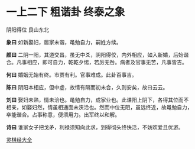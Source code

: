 # 一上二下 粗谐卦 终泰之象

阴阳得位 艮山东北

**象曰** 如新娶妇，居家未谐，黾勉自力，嗣姓方续。

**颜曰** 二阴一阳，其道交昌，虽无中爻，阴阳得佼，内外相应，如入新婚，后始谐合。凡事相应，即可自力，乾乾夕惕，若厉无咎。病者及官事无苦，凡事皆吉。

**何曰** 婚姻无始有终。市贾有利。官事难成。此卦百事吉。

**陈曰** 阴阳本相应，但中虚，故情有隔而初未合，久则安矣，故曰云云。

**刘曰** 娶妇未熟，情未洽也。黾勉自力，成家业也。此课阳上阴下，各得其位而不相亲，如娶妇然，情虽相通面未浃洽也。然而中位无阻，虽远终近，故黾勉自力，卒能谐合。占事称意，便须用力。出军终以和解。

**诗曰** 谁家女子把戈矛，利禄须知向此求，到得彻头终快活，不妨欢爱且优游。

[灵棋经大全](README.md)
